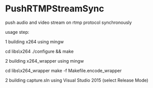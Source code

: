# PushRTMPStreamSync
push audio and video stream on rtmp protocol synchronously

usage step:

1 building x264 using mingw

 cd libs\x264
 ./configure && make
 
2 building x264_wrapper using mingw

 cd libs\x264_wrapper 
 make -f Makefile.encode_wrapper
 
2 building capture.sln using Visual Studio 2015 (select Release Mode)





